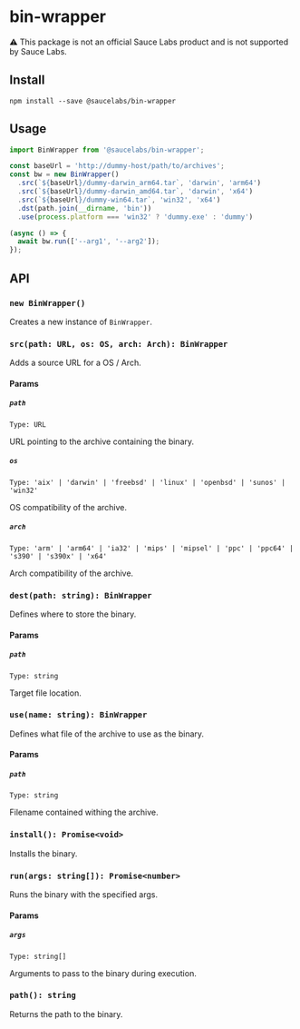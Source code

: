 # bin-wrapper

:warning: This package is not an official Sauce Labs product and is not supported by Sauce Labs.

## Install

`npm install --save @saucelabs/bin-wrapper`

## Usage

```js
import BinWrapper from '@saucelabs/bin-wrapper';

const baseUrl = 'http://dummy-host/path/to/archives';
const bw = new BinWrapper()
  .src(`${baseUrl}/dummy-darwin_arm64.tar`, 'darwin', 'arm64')
  .src(`${baseUrl}/dummy-darwin_amd64.tar`, 'darwin', 'x64')
  .src(`${baseUrl}/dummy-win64.tar`, 'win32', 'x64')
  .dst(path.join(__dirname, 'bin'))
  .use(process.platform === 'win32' ? 'dummy.exe' : 'dummy')

(async () => {
  await bw.run(['--arg1', '--arg2']);
});

```

## API

### `new BinWrapper()`

Creates a new instance of `BinWrapper`.

###  `src(path: URL, os: OS, arch: Arch): BinWrapper`

Adds a source URL for a OS / Arch.

#### Params

##### `path`

`Type: URL`

URL pointing to the archive containing the binary.


##### `os`

`Type: 'aix' | 'darwin' | 'freebsd' | 'linux' | 'openbsd' | 'sunos' | 'win32'`

OS compatibility of the archive.

##### `arch`

`Type: 'arm' | 'arm64' | 'ia32' | 'mips' | 'mipsel' | 'ppc' | 'ppc64' | 's390' | 's390x' | 'x64'`

Arch compatibility of the archive.

### `dest(path: string): BinWrapper`

Defines where to store the binary.

#### Params

##### `path`

`Type: string`

Target file location.

### `use(name: string): BinWrapper`

Defines what file of the archive to use as the binary.

#### Params

##### `path`

`Type: string`

Filename contained withing the archive.

### `install(): Promise<void>`

Installs the binary.

### `run(args: string[]): Promise<number>`

Runs the binary with the specified args.

#### Params

##### `args`

`Type: string[]`

Arguments to pass to the binary during execution.

### `path(): string`

Returns the path to the binary.
